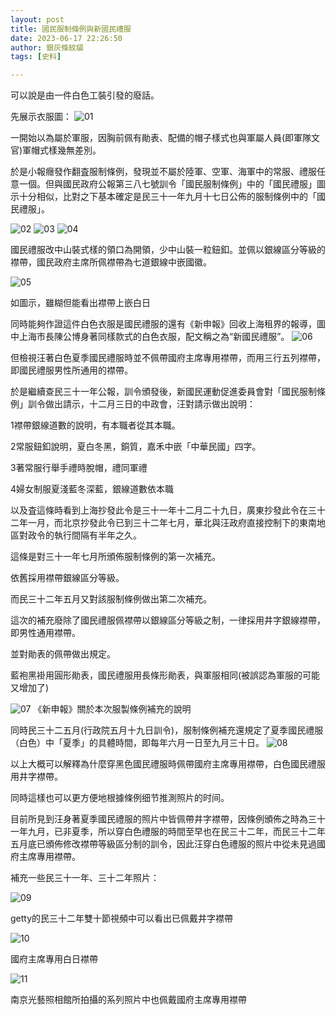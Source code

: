 ```yaml
---
layout: post
title: 國民服制條例與新國民禮服
date: 2023-06-17 22:26:50
author: 銀灰條紋貓
tags: [史料]

---
```



可以說是由一件白色工裝引發的廢話。

先展示衣服圖：
![01](https://s2.loli.net/2023/10/19/gUJzRnurV1NkLlK.jpg)

一開始以為屬於軍服，因胸前佩有勛表、配備的帽子樣式也與軍屬人員(即軍隊文官)軍帽式樣幾無差別。

於是小報癮發作翻査服制條例，發現並不屬於陸軍、空軍、海軍中的常服、禮服任意一個。但與國民政府公報第三八七號訓令「國民服制條例」中的「國民禮服」圖示十分相似，比對之下基本確定是民三十一年九月十七日公佈的服制條例中的「國民禮服」。

![02](https://s2.loli.net/2023/10/19/AEqWsrJZbTVNp23.jpg)
![03](https://s2.loli.net/2023/10/19/ePAVthMF4893D5u.jpg)
![04](https://s2.loli.net/2023/10/19/GLmUojVqROiCpxZ.jpg)

國民禮服改中山裝式樣的領口為開領，少中山裝一粒鈕釦。並佩以銀線區分等級的襟帶，國民政府主席所佩襟帶為七道銀線中嵌國徽。

![05](https://s2.loli.net/2023/10/19/J8PklUY1XSQHgAd.jpg)

如圖示，雖糊但能看出襟帶上嵌白日

同時能夠作證這件白色衣服是國民禮服的還有《新申報》回收上海租界的報導，圖中上海市長陳公博身著同樣款式的白色衣服，配文稱之為“新國民禮服”。
![06](https://s2.loli.net/2023/10/19/CHqlh4gctr5MSjz.jpg)

但檢視汪著白色夏季國民禮服時並不佩帶國府主席專用襟帶，而用三行五列襟帶，即國民禮服男性所通用的襟帶。

於是繼續查民三十一年公報，訓令頒發後，新國民運動促進委員會對「國民服制條例」訓令做出請示，十二月三日的中政會，汪對請示做出說明：

1襟帶銀線道數的說明，有本職者從其本職。

2常服鈕釦說明，夏白冬黑，銅質，嘉禾中嵌「中華民國」四字。

3著常服行舉手禮時脫帽，禮同軍禮

4婦女制服夏淺藍冬深藍，銀線道數依本職

以及査這條時看到上海抄發此令是三十一年十二月二十九日，廣東抄發此令在三十二年一月，而北京抄發此令已到三十二年七月，華北與汪政府直接控制下的東南地區對政令的執行間隔有半年之久。

這條是對三十一年七月所頒佈服制條例的第一次補充。

依舊採用襟帶銀線區分等級。

而民三十二年五月又對該服制條例做出第二次補充。

這次的補充廢除了國民禮服佩襟帶以銀線區分等級之制，一律採用井字銀線襟帶，即男性通用襟帶。

並對勛表的佩帶做出規定。

藍袍黑褂用圓形勛表，國民禮服用長條形勛表，與軍服相同(被誤認為軍服的可能又增加了)

![07](https://s2.loli.net/2023/10/19/VE4U8snehcB6wNi.jpg)
《新申報》關於本次服製條例補充的說明

同時民三十二五月(行政院五月十九日訓令)，服制條例補充還規定了夏季國民禮服（白色）中「夏季」的具體時間，即每年六月一日至九月三十日。
![08](https://s2.loli.net/2023/10/19/2xpvuIZJdDs6LHn.jpg)

以上大概可以解釋為什麼穿黑色國民禮服時佩帶國府主席專用襟帶，白色國民禮服用井字襟帶。

同時這樣也可以更方便地根據條例细节推測照片的时间。

目前所見到汪身著夏季國民禮服的照片中皆佩帶井字襟帶，因條例頒佈之時為三十一年九月，已非夏季，所以穿白色禮服的時間至早也在民三十二年，而民三十二年五月底已頒佈修改襟帶等級區分制的訓令，因此汪穿白色禮服的照片中從未見過國府主席專用襟帶。

補充一些民三十一年、三十二年照片：

![09](https://s2.loli.net/2023/10/19/9FHsKaxgX1nvSQ7.jpg)

getty的民三十二年雙十節視頻中可以看出已佩戴井字襟帶

![10](https://s2.loli.net/2023/10/19/J8PklUY1XSQHgAd.jpg)

國府主席專用白日襟帶

![11](https://s2.loli.net/2023/10/19/spNoQlWve1bHBhE.jpg)

南京光藝照相館所拍攝的系列照片中也佩戴國府主席專用襟帶

